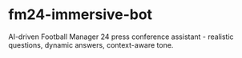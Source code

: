 # fm24-immersive-bot
AI-driven Football Manager 24 press conference assistant - realistic questions, dynamic answers, context-aware tone.
